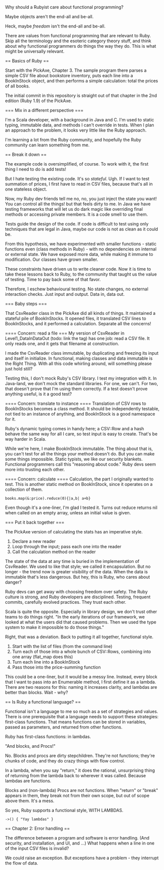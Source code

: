 Why should a Rubyist care about functional programming?

Maybe objects aren't the end-all and be-all.

Heck, maybe _freedom_ isn't the end-all and be-all.

There are values from functional programming that are relevant to Ruby. Skip all the terminology and the esoteric category theory stuff, and think about why functional programmers do things the way they do. This is what might be universally relevant.

== Basics of Ruby ==

Start with the PickAxe, Chapter 3. The sample program there parses a simple CSV file about bookstore inventory, puts each line into a BookInStock object, and then performs a simple calculation: total the prices of all books.

The initial commit in this repository is straight out of that chapter in the 2nd edition (Ruby 1.9) of the PickAxe.

=== Mix in a different perspective ===

I'm a Scala developer, with a background in Java and C. I'm used to static typing, immutable data, and methods I can't override in tests. When I plan an approach to the problem, it looks very little like the Ruby approach.

I'm learning a lot from the Ruby community, and hopefully the Ruby community can learn something from me.

== Break it down ==

The example code is oversimplified, of course. To work with it, the first thing I need to do is add tests!

But I hate testing the existing code. It's so _stateful_. Ugh. If I want to test summation of prices, I first have to read in CSV files, because that's all in one stateless object.

Now, my Ruby dev friends tell me no, no, you just inject the state you want! You can control all the things! but that feels dirty to me. In Java we have testing frameworks that will let us do dark magic like overriding final methods or accessing private members. It is a code smell to use them.

Tests guide the design of the code. If code is difficult to test using only techniques that are legal in Java, maybe our code is not as clean as it could be.

From this hypothesis, we have experimented with smaller functions - static functions even (class methods in Ruby) - with no dependencies on internal or external state. We have exposed more data, while making it immune to modification. Our classes have grown smaller.

These constraints have driven us to write cleaner code. Now it is time to take these lessons back to Ruby, to the community that taught us the value of testing. Time to pay back some of that favor.

Therefore, I eschew behavioural testing. No state changes, no external interaction checks. Just input and output. Data in, data out.

=== Baby steps ===

That CsvReader class in the PickAxe did all kinds of things. It maintained a stateful pile of BookInStocks. It opened files, it translated CSV lines to BookInStocks, and it performed a calculation. Separate all the concerns!

==== Concern: read a file ===
My version of CsvReader in Level1_DataInDataOut (todo: link the tag) has one job: read a CSV file. It only reads one, and it gets that filename at construction.

I made the CsvReader class immutable, by duplicating and freezing its input and itself in initialize. In functional, making classes and data immutable is the Right Thing. With all this code whirling around, will something please just hold still?

Testing this, I don't mock Ruby's CSV library. I test my integration with it. In Java-land, we don't mock the standard libraries. For one, we can't. For two, that doesn't prove that I'm using them correctly. If a test doesn't prove anything useful, is it a good test?

==== Concern: translate to instance ====
Translation of CSV rows to BookInStocks becomes a class method. It should be independently testable, not tied to an instance of anything, and BookInStock is a good namespace for it. 

Ruby's dynamic typing comes in handy here; a CSV::Row and a hash behave the same way for all I care, so test input is easy to create. That's be way harder in Scala.

While we're here, I make BookInStock immutable. The thing about that is, you can't test for all the things your method doesn't do. But you can make some things impossible. Static typists, we like our security blankets. Functional programmers call this "reasoning about code." Ruby devs seem more into trusting each other.

==== Concern: calculate ====
Calculation, the part I originally wanted to test. This is another static method on BookInStock, since it operates on a collection of them.

    books.map(&:price).reduce(0){|a,b| a+b}

Even though it's a one-liner, I'm glad I tested it. Turns out reduce returns nil when called on an empty array, unless an initial value is given.

=== Put it back together ===

The PickAxe version of calculating the stats has an imperative style.

1. Declare a new reader
2. Loop through the input; pass each one into the reader
3. Call the calculation method on the reader

The state of the data at any time is buried in the implementation of CsvReader.
We used to like that style; we called it encapsulation. But no longer - the trend now is greater visibility of the data. When the data is immutable that's less dangerous. But hey, this is Ruby, who cares about danger?

Ruby devs can get away with choosing freedom over safety. The Ruby culture is strong, and Ruby developers are disciplined. Testing, frequent commits, carefully evolved practices. They trust each other.

Scala is quite the opposite. Especially in library design, we don't trust other teams to do things right. "In the early iterations of our framework, we looked at what the users did that caused problems. Then we used the type system to make it impossible to do those things."

Right, that was a deviation. Back to putting it all together, functional style.

1. Start with the list of files (from the command line)
2. Turn each of those into a whole bunch of CSV::Rows, combining into one array (flat_map does this)
3. Turn each line into a BookInStock
4. Pass those into the price-summing function

This could be a one-liner, but it would be a messy line. Instead, every block that I want to pass into an Enumerable method, I first define it as a lambda. There are two reasons for this: naming it increases clarity, and lambdas are better than blocks. Wait - why?

== Is Ruby a functional language? ==

Functional isn't a language to me so much as a set of strategies and values. There is one prerequisite that a language needs to support these strategies: first-class functions. That means functions can be stored in variables, passed as parameters, and returned from other functions.

Ruby has first-class functions: in lambdas.

"And blocks, and Procs!"

No. Blocks and procs are dirty stepchildren. They're not functions; they're chunks of code, and they do crazy things with flow control.

In a lambda, when you say "return," it does the rational, unsurprising thing of returning from the lambda back to wherever it was called. Because lambdas are functions.

Blocks and (non-lambda) Procs are not functions. When "return" or "break" appears in them, they break not from their own scope, but out of scope above them. It's a mess. 

So yes, Ruby supports a functional style, WITH LAMBDAS.

    ->() { "Yay lambdas" }

== Chapter 2: Error handling ==

The difference between a program and software is error handling. (And security, and installation, and UI, and ...) What happens when a line in one of the input CSV files is invalid?

We could raise an exception. But exceptions have a problem - they interrupt the flow of data. 




